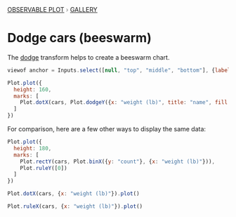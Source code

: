 <div style="color: grey; font: 13px/25.5px var(--sans-serif); text-transform: uppercase;"><h1 style="display: none;">Plot: Dodge cars (beeswarm)</h1><a href="/plot">Observable Plot</a> › <a href="/@observablehq/plot-gallery">Gallery</a></div>

# Dodge cars (beeswarm)

The [dodge](https://observablehq.com/plot/transforms/dodge) transform helps to create a beeswarm chart.

```js
viewof anchor = Inputs.select([null, "top", "middle", "bottom"], {label: "anchor"})
```

```js echo
Plot.plot({
  height: 160,
  marks: [
    Plot.dotX(cars, Plot.dodgeY({x: "weight (lb)", title: "name", fill: "currentColor", anchor: anchor ?? undefined}))
  ]
})
```

For comparison, here are a few other ways to display the same data:

```js echo
Plot.plot({
  height: 180,
  marks: [
    Plot.rectY(cars, Plot.binX({y: "count"}, {x: "weight (lb)"})),
    Plot.ruleY([0])
  ]
})
```

```js echo
Plot.dotX(cars, {x: "weight (lb)"}).plot()
```

```js echo
Plot.ruleX(cars, {x: "weight (lb)"}).plot()
```
